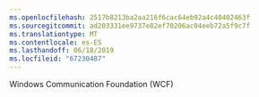 ```yaml
---
ms.openlocfilehash: 2517b8213ba2aa216f6cac64eb92a4c40402463f
ms.sourcegitcommit: ad203331ee9737e82ef70206ac04eeb72a5f9c7f
ms.translationtype: MT
ms.contentlocale: es-ES
ms.lasthandoff: 06/18/2019
ms.locfileid: "67230487"
---
```

Windows Communication Foundation (WCF)